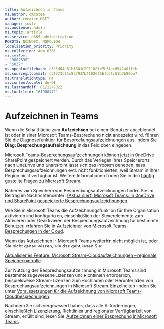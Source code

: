 ```yaml
---
title: Aufzeichnen in Teams
ms.author: cmcatee
author: cmcatee-MSFT
manager: scotv
ms.audience: Admin
ms.topic: article
ms.service: o365-administration
ROBOTS: NOINDEX, NOFOLLOW
localization_priority: Priority
ms.collection: Adm_O365
ms.custom:
- "9002530"
- "5037"
ms.openlocfilehash: e393d64e81bf301c291188fe7b34ec8542a01ffb
ms.sourcegitcommit: c26373c21c837937b41026f56fedfc51b7b80ea7
ms.translationtype: HT
ms.contentlocale: de-DE
ms.lasthandoff: 01/12/2022
ms.locfileid: "61988473"
---
```

# <a name="recording-in-teams"></a>Aufzeichnen in Teams

Wenn die Schaltfläche zum **Aufzeichnen** bei einem Benutzer abgeblendet ist oder in einer Microsoft Teams-Besprechung nicht angezeigt wird, führen Sie die Diagnosefunktion für Besprechungsaufzeichnungen aus, indem Sie **Diag: Besprechungsaufzeichnung** in das Feld oben eingeben. 

Microsoft Teams-Besprechungsaufzeichnungen können jetzt in OneDrive SharePoint gespeichert werden. Durch das Verlegen Ihres Speicherorts nach OneDrive und SharePoint lässt sich das Problem beheben, dass Besprechungsaufzeichnungen evtl. nicht funktionierten, weil Stream in Ihrer Region nicht verfügbar ist. Weitere Informationen finden Sie in den [häufig gestellte Fragen zu Microsoft Stream](https://docs.microsoft.com/stream/faq#which-regions-does-microsoft-stream-host-my-data-in).

Näheres zum Speichern von Besprechungsaufzeichnungen finden Sie im Beitrag im Nachrichtencenter: [(Aktualisiert) Microsoft Teams: In OneDrive und SharePoint gespeicherte Besprechungsaufzeichnungen](https://portal.microsoft.com/Adminportal/Home?ref=MessageCenter&id=MC222640).

Wie Sie in Microsoft Teams die Aufzeichnungsfunktion für Ihre Organisation aktivieren und konfigurieren, einschließlich der Steuerelemente zum Aktivieren oder Deaktivieren der Besprechungsaufzeichnung für bestimmte Benutzer, erfahren Sie in  [Aufzeichnen von Microsoft Teams-Besprechungen in der Cloud](https://docs.microsoft.com/microsoftteams/cloud-recording). 

Wenn das Aufzeichnen in Microsoft Teams weiterhin nicht möglich ist, oder Sie nicht genau wissen, wie das geht, lesen Sie: 

[Aktualisiertes Feature: Microsoft Stream-Cloudaufzeichnungen – regionale Speicherkontrolle](https://admin.microsoft.com/AdminPortal/Home#/MessageCenter?id=MC214327)

Zur Nutzung der Besprechungsaufzeichnung in Microsoft Teams sind bestimmte zugewiesene Lizenzen und Richtlinien erforderlich, beispielsweise Stream-Lizenzen zum Hochladen oder Herunterladen von Besprechungsaufzeichnungen in Microsoft Stream. Einzelheiten finden Sie unter [Voraussetzungen für die Aufzeichnung von Microsoft Teams-Cloudbesprechungen](https://docs.microsoft.com/microsoftteams/cloud-recording#prerequisites-for-teams-cloud-meeting-recording).

Nachdem Sie sich vergewissert haben, dass alle Anforderungen, einschließlich Lizenzierung, Richtlinien und regionaler Verfügbarkeit von Stream, erfüllt sind, lesen Sie  [Aufzeichnen einer Besprechung in Microsoft Teams](https://support.office.com/article/34dfbe7f-b07d-4a27-b4c6-de62f1348c24). 